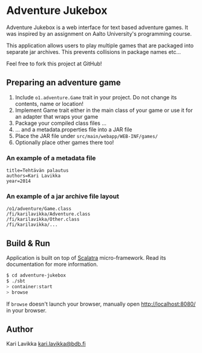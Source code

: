 # Adventure Jukebox #

Adventure Jukebox is a web interface for text based adventure games. It was inspired by an assignment on
Aalto University's programming course.

This application allows users to play multiple games that are packaged into separate jar archives. This prevents
collisions in package names etc...

Feel free to fork this project at GitHub!

## Preparing an adventure game ##

1. Include `o1.adventure.Game` trait in your project. Do not change its contents, name or location!
2. Implement Game trait either in the main class of your game or use it for an adapter that wraps your game
3. Package your compiled class files ...
4. ... and a metadata.properties file into a JAR file
5. Place the JAR file under `src/main/webapp/WEB-INF/games/`
6. Optionally place other games there too!

### An example of a metadata file ###

```gameClass=fi.karilavikka.Adventure
title=Tehtävän palautus
authors=Kari Lavikka
year=2014
```

### An example of a jar archive file layout ###

```/metadata.properties
/o1/adventure/Game.class
/fi/karilavikka/Adventure.class
/fi/karilavikka/Other.class
/fi/karilavikka/...
```

## Build & Run ##

Application is built on top of [Scalatra](http://www.scalatra.org/) micro-framework.
Read its documentation for more information.

```sh
$ cd adventure-jukebox
$ ./sbt
> container:start
> browse
```

If `browse` doesn't launch your browser, manually open [http://localhost:8080/](http://localhost:8080/) in your browser.

## Author ##

Kari Lavikka <kari.lavikka@bdb.fi>